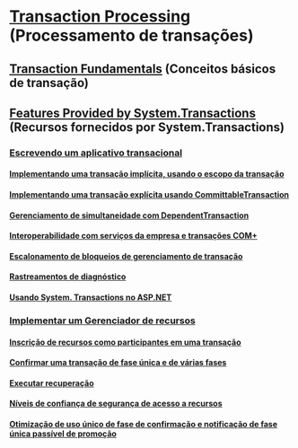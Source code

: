 # [Transaction Processing](index.md) (Processamento de transações)
## [Transaction Fundamentals](transaction-fundamentals.md) (Conceitos básicos de transação)
## [Features Provided by System.Transactions](features-provided-by-system-transactions.md) (Recursos fornecidos por System.Transactions)
### [Escrevendo um aplicativo transacional](writing-a-transactional-application.md)
#### [Implementando uma transação implícita, usando o escopo da transação](implementing-an-implicit-transaction-using-transaction-scope.md)
#### [Implementando uma transação explícita usando CommittableTransaction](implementing-an-explicit-transaction-using-committabletransaction.md)
#### [Gerenciamento de simultaneidade com DependentTransaction](managing-concurrency-with-dependenttransaction.md)
#### [Interoperabilidade com serviços da empresa e transações COM+](interoperability-with-enterprise-services-and-com-transactions.md)
#### [Escalonamento de bloqueios de gerenciamento de transação](transaction-management-escalation.md)
#### [Rastreamentos de diagnóstico](diagnostic-traces.md)
#### [Usando System. Transactions no ASP.NET](using-system-transactions-in-aspnet.md)
### [Implementar um Gerenciador de recursos](implementing-a-resource-manager.md)
#### [Inscrição de recursos como participantes em uma transação](enlisting-resources-as-participants-in-a-transaction.md)
#### [Confirmar uma transação de fase única e de várias fases](committing-a-transaction-in-single-phase-and-multi-phase.md)
#### [Executar recuperação](performing-recovery.md)
#### [Níveis de confiança de segurança de acesso a recursos](security-trust-levels-in-accessing-resources.md)
#### [Otimização de uso único de fase de confirmação e notificação de fase única passível de promoção](optimization-spc-and-promotable-spn.md)
